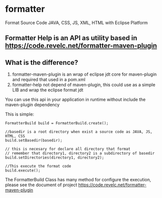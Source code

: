 # formatter
Format Source Code JAVA, CSS, JS, XML, HTML with Eclipse Platform


## Formatter Help is an API as utility based in https://code.revelc.net/formatter-maven-plugin

## What is the difference?

  1. formatter-maven-plugin is an wrap of eclipse jdt core for maven-plugin and required that used in a pom.xml 
  2. formatter-help not depend of maven-plugin, this could use as a simple LIB and wrap the eclipse format jdt

You can use this api in your application in runtime without include the maven-plugin dependency

This is simple:

    FormatterBuild build = FormatterBuild.create();
    
    //basedir is a root directory when exist a source code as JAVA, JS, HTML, CSS
    build.setBasedir(basedir); 
    
    // this is necesary for declare all directory that format
    // remember that directory1, directory2 is a subdirectory of basedir
    build.setDirectories(directory1, directory2); 
    
    //This execute the format code
    build.execute();  


The FormatterBuild Class has many method for configure the execution, please see the document of project https://code.revelc.net/formatter-maven-plugin

